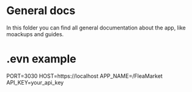 # General docs
In this folder you can find all general documentation about the app, like moackups and guides.

# .evn example
PORT=3030
HOST=https://localhost
APP_NAME=/FleaMarket
API_KEY=your_api_key
